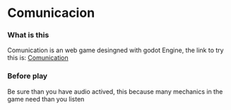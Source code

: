 # Comunicacion
### What is this
Comunication is an web game desingned with godot Engine, the link to try this is: [Comunication](https://ludskywalker.github.io/Comunicacion/)
### Before play
Be sure than you have audio actived, this because many mechanics in the game need than you listen 
